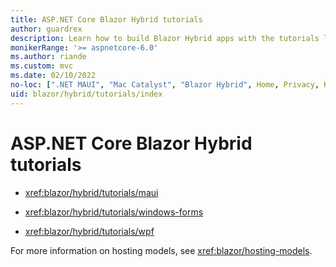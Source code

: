 ```yaml
---
title: ASP.NET Core Blazor Hybrid tutorials
author: guardrex
description: Learn how to build Blazor Hybrid apps with the tutorials listed in this article.
monikerRange: '>= aspnetcore-6.0'
ms.author: riande
ms.custom: mvc
ms.date: 02/10/2022
no-loc: [".NET MAUI", "Mac Catalyst", "Blazor Hybrid", Home, Privacy, Kestrel, appsettings.json, "ASP.NET Core Identity", cookie, Cookie, Blazor, "Blazor Server", "Blazor WebAssembly", "Identity", "Let's Encrypt", Razor, SignalR, JS, Promise]
uid: blazor/hybrid/tutorials/index
---
```

# ASP.NET Core Blazor Hybrid tutorials

* <xref:blazor/hybrid/tutorials/maui>

* <xref:blazor/hybrid/tutorials/windows-forms>

* <xref:blazor/hybrid/tutorials/wpf>

For more information on hosting models, see <xref:blazor/hosting-models>.
